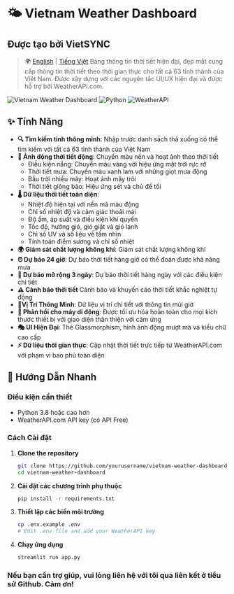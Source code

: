 # 🌤️ Vietnam Weather Dashboard
## Được tạo bởi VietSYNC
> 🌍 [English](README.md) | [Tiếng Việt](README.vie.md)
Bảng thông tin thời tiết hiện đại, đẹp mắt cung cấp thông tin thời tiết theo thời gian thực cho tất cả 63 tỉnh thành của Việt Nam. Được xây dựng với các nguyên tắc UI/UX hiện đại và được hỗ trợ bởi WeatherAPI.com.

![Vietnam Weather Dashboard](https://img.shields.io/badge/Streamlit-FF4B4B?style=for-the-badge&logo=streamlit&logoColor=white)
![Python](https://img.shields.io/badge/Python-3776AB?style=for-the-badge&logo=python&logoColor=white)
![WeatherAPI](https://img.shields.io/badge/WeatherAPI-00A8CC?style=for-the-badge&logo=weather&logoColor=white)

## ✨ Tính Năng

- **🔍 Tìm kiếm tỉnh thông minh**: Nhập trước danh sách thả xuống có thể tìm kiếm với tất cả 63 tỉnh thành của Việt Nam
- **🎨 Ảnh động thời tiết động**: Chuyển màu nền và hoạt ảnh theo thời tiết
  - Điều kiện nắng: Chuyển màu vàng với hiệu ứng mặt trời rực rỡ
  - Thời tiết mưa: Chuyển màu xanh lam với những giọt mưa động
  - Bầu trời nhiều mây: Hoạt ảnh mây trôi
  - Thời tiết giông bão: Hiệu ứng sét và chủ đề tối
- **🌡️ Dữ liệu thời tiết toàn diện**: 
  - Nhiệt độ hiện tại với nền mã màu động
  - Chỉ số nhiệt độ và cảm giác thoải mái
  - Độ ẩm, áp suất và điều kiện khí quyển
  - Tốc độ, hướng gió, gió giật và gió lạnh
  - Chỉ số UV và số liệu về tầm nhìn
  - Tính toán điểm sương và chỉ số nhiệt
- **🌍 Giám sát chất lượng không khí**: Giám sát chất lượng không khí
- **⏰ Dự báo 24 giờ**: Dự báo thời tiết hàng giờ có thể đoán được khả năng mưa
- **📅 Dự báo mở rộng 3 ngày**: Dự báo thời tiết hàng ngày với các điều kiện chi tiết
- **⚠️ Cảnh báo thời tiết**
Cảnh báo và khuyến cáo thời tiết khắc nghiệt tự động
- **📍Vị Trí Thông Minh**: Dữ liệu vị trí chi tiết với thông tin múi giờ
- **📱 Phản hồi cho máy di động**: Được tối ưu hóa hoàn toàn cho mọi kích thước thiết bị với giao diện thân thiện với cảm ứng
- **🎭 UI Hiện Đại**: Thẻ Glassmorphism, hình ảnh động mượt mà và kiểu chữ cao cấp
- **⚡ Dữ liệu thời gian thực**: Cập nhật thời tiết trực tiếp từ WeatherAPI.com với phạm vi bao phủ toàn diện
## 🚀 Hướng Dẫn Nhanh

### Điều kiện cần thiết

- Python 3.8 hoặc cao hơn
- WeatherAPI.com API key (có API Free)

### Cách Cài đặt

1. **Clone the repository**
   ```bash
   git clone https://github.com/yourusername/vietnam-weather-dashboard.git
   cd vietnam-weather-dashboard
   ```

2. **Cài đặt các chương trình phụ thuộc**
   ```bash
   pip install -r requirements.txt
   ```

3. **Thiết lập các biến môi trường**
   ```bash
   cp .env.example .env
   # Edit .env file and add your WeatherAPI key
   ```

4. **Chạy ứng dụng**
   ```bash
   streamlit run app.py

### Nếu bạn cần trợ giúp, vui lòng liên hệ với tôi qua liên kết ở tiểu sử Github. Cảm ơn!
